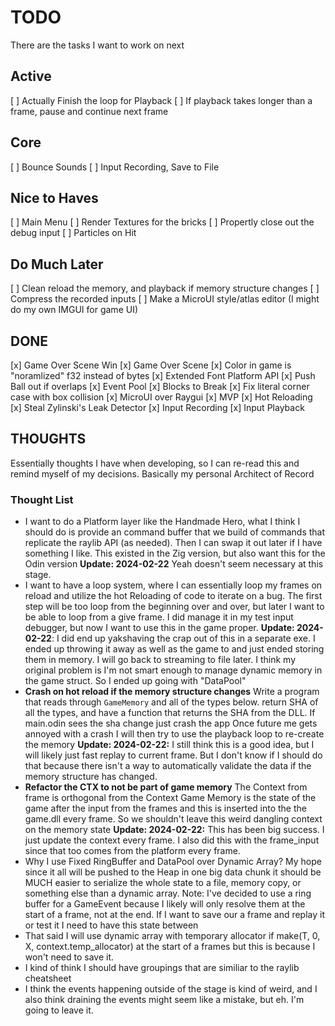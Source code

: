 # TODO

There are the tasks I want to work on next

## Active

[ ] Actually Finish the loop for Playback
[ ] If playback takes longer than a frame, pause and continue next frame

## Core

[ ] Bounce Sounds
[ ] Input Recording, Save to File

## Nice to Haves

[ ] Main Menu
[ ] Render Textures for the bricks
[ ] Propertly close out the debug input
[ ] Particles on Hit

## Do Much Later

[ ] Clean reload the memory, and playback if memory structure changes
[ ] Compress the recorded inputs
[ ] Make a MicroUI style/atlas editor (I might do my own IMGUI for game UI)

## DONE

[x] Game Over Scene Win
[x] Game Over Scene
[x] Color in game is "noramlized" f32 instead of bytes
[x] Extended Font Platform API
[x] Push Ball out if overlaps
[x] Event Pool
[x] Blocks to Break
[x] Fix literal corner case with box collision
[x] MicroUI over Raygui
[x] MVP
[x] Hot Reloading
[x] Steal Zylinski's Leak Detector
[x] Input Recording
[x] Input Playback

## THOUGHTS

Essentially thoughts I have when developing, so I can re-read this and remind
myself of my decisions. Basically my personal Architect of Record

### Thought List

- I want to do a Platform layer like the Handmade Hero,
  what I think I should do is provide an command buffer
  that we build of commands that replicate the
  raylib API (as needed). Then I can swap it out later
  if I have something I like. This existed in the Zig
  version, but also want this for the Odin version
  **Update: 2024-02-22** Yeah doesn't seem necessary at
  this stage.
- I want to have a loop system, where I can essentially
  loop my frames on reload and utilize the hot Reloading
  of code to iterate on a bug. The first step will be too
  loop from the beginning over and over, but later I want
  to be able to loop from a give frame. I did manage it in
  my test input debugger, but now I want to use this in the
  game proper.
  **Update: 2024-02-22**: I did end up yakshaving the
  crap out of this in a separate exe. I ended up throwing it away
  as well as the game to and just ended storing them in memory. I
  will go back to streaming to file later. I think my original
  problem is I'm not smart enough to manage dynamic memory in the
  game struct. So I ended up going with "DataPool"
- **Crash on hot reload if the memory structure changes**
  Write a program that reads through `GameMemory` and
  all of the types below. return SHA of all the types,
  and have a function that returns the SHA from the DLL.
  If main.odin sees the sha change just crash the app
  Once future me gets annoyed with a crash I will then
  try to use the playback loop to re-create the memory
  **Update: 2024-02-22:** I still think this is a good idea,
  but I will likely just fast replay to current frame. But
  I don't know if I should do that because there isn't a way
  to automatically validate the data if the memory structure has
  changed.
- **Refactor the CTX to not be part of game memory**
  The Context from frame is orthogonal from the Context
  Game Memory is the state of the game after the input from the frames
  and this is inserted into the the game.dll every frame. So we shouldn't
  leave this weird dangling context on the memory state
  **Update: 2024-02-22:** This has been big success. I just update the
  context every frame. I also did this with the frame_input since
  that too comes from the platform every frame.
- Why I use Fixed RingBuffer and DataPool over Dynamic Array?
  My hope since it all will be pushed to the Heap in one big data chunk
  it should be MUCH easier to serialize the whole state to a
  file, memory copy, or something else than a dynamic array.
  Note: I've decided to use a ring buffer for a GameEvent because
  I likely will only resolve them at the start of a frame, not at
  the end. If I want to save our a frame and replay it or test it
  I need to have this state between
- That said I will use dynamic array with temporary allocator
  if make(T, 0, X, context.temp_allocator) at the start of a frames
  but this is because I won't need to save it.
- I kind of think I should have groupings that are similiar to the
  raylib cheatsheet
- I think the events happening outside of the stage is kind of weird,
  and I also think draining the events might seem like a mistake, but
  eh. I'm going to leave it.
